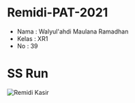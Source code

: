 # Remidi-PAT-2021
+ Nama  : Walyul'ahdi Maulana Ramadhan
+ Kelas : XR1
+ No    : 39
# SS Run
![Remidi Kasir](https://user-images.githubusercontent.com/71486008/120217368-71fe3200-c262-11eb-9527-b7f4f8f9bc51.png)
